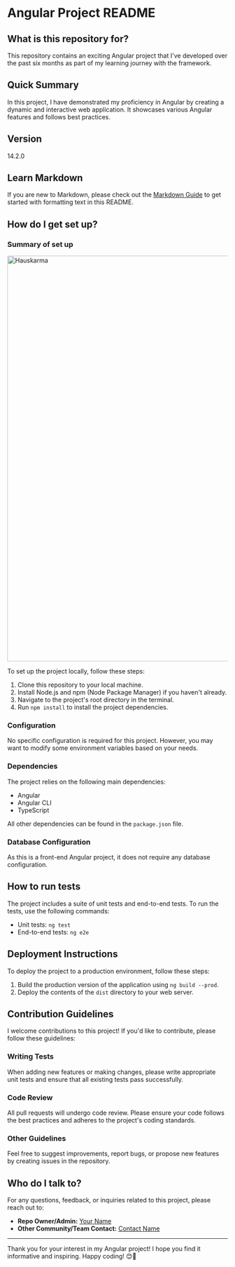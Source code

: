# Angular Project README

## What is this repository for?

This repository contains an exciting Angular project that I've developed over the past six months as part of my learning journey with the framework.

## Quick Summary

In this project, I have demonstrated my proficiency in Angular by creating a dynamic and interactive web application. It showcases various Angular features and follows best practices.

## Version

14.2.0

## Learn Markdown

If you are new to Markdown, please check out the [Markdown Guide](https://www.markdownguide.org/) to get started with formatting text in this README.

## How do I get set up?

### Summary of set up
<img width="925" alt="Hauskarma" src="https://github.com/Shivakant1105/Hauskarma/assets/71607627/6b006cc9-f3d0-44ae-a378-4a51f66bdc59">

To set up the project locally, follow these steps:

1. Clone this repository to your local machine.
2. Install Node.js and npm (Node Package Manager) if you haven't already.
3. Navigate to the project's root directory in the terminal.
4. Run `npm install` to install the project dependencies.

### Configuration

No specific configuration is required for this project. However, you may want to modify some environment variables based on your needs.

### Dependencies

The project relies on the following main dependencies:

- Angular
- Angular CLI
- TypeScript

All other dependencies can be found in the `package.json` file.

### Database Configuration

As this is a front-end Angular project, it does not require any database configuration.

## How to run tests

The project includes a suite of unit tests and end-to-end tests. To run the tests, use the following commands:

- Unit tests: `ng test`
- End-to-end tests: `ng e2e`

## Deployment Instructions

To deploy the project to a production environment, follow these steps:

1. Build the production version of the application using `ng build --prod`.
2. Deploy the contents of the `dist` directory to your web server.

## Contribution Guidelines

I welcome contributions to this project! If you'd like to contribute, please follow these guidelines:

### Writing Tests

When adding new features or making changes, please write appropriate unit tests and ensure that all existing tests pass successfully.

### Code Review

All pull requests will undergo code review. Please ensure your code follows the best practices and adheres to the project's coding standards.

### Other Guidelines

Feel free to suggest improvements, report bugs, or propose new features by creating issues in the repository.

## Who do I talk to?

For any questions, feedback, or inquiries related to this project, please reach out to:

- **Repo Owner/Admin:** [Your Name](https://github.com/Shivakant1105)
- **Other Community/Team Contact:** [Contact Name](Kantshiv1105@gmail.com)

---

Thank you for your interest in my Angular project! I hope you find it informative and inspiring. Happy coding! 😊🚀
